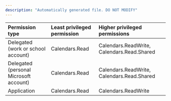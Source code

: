 ```yaml
---
description: "Automatically generated file. DO NOT MODIFY"
---
```


|Permission type|Least privileged permission|Higher privileged permissions|
|:---|:---|:---|
|Delegated (work or school account)|Calendars.Read|Calendars.ReadWrite, Calendars.Read.Shared|
|Delegated (personal Microsoft account)|Calendars.Read|Calendars.ReadWrite, Calendars.Read.Shared|
|Application|Calendars.Read|Calendars.ReadWrite|

